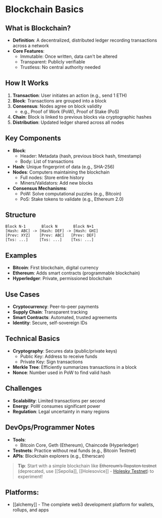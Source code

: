 # Blockchain Basics

## What is Blockchain?
- **Definition**: A decentralized, distributed ledger recording transactions across a network
- **Core Features**:
  - Immutable: Once written, data can't be altered
  - Transparent: Publicly verifiable
  - Trustless: No central authority needed

## How It Works
1. **Transaction**: User initiates an action (e.g., send 1 ETH)
2. **Block**: Transactions are grouped into a block
3. **Consensus**: Nodes agree on block validity
   - e.g., Proof of Work (PoW), Proof of Stake (PoS)
4. **Chain**: Block is linked to previous blocks via cryptographic hashes
5. **Distribution**: Updated ledger shared across all nodes

## Key Components
- **Block**:
  - Header: Metadata (hash, previous block hash, timestamp)
  - Body: List of transactions
- **Hash**: Unique fingerprint of data (e.g., SHA-256)
- **Nodes**: Computers maintaining the blockchain
  - Full nodes: Store entire history
  - Miners/Validators: Add new blocks
- **Consensus Mechanisms**:
  - PoW: Solve computational puzzles (e.g., Bitcoin)
  - PoS: Stake tokens to validate (e.g., Ethereum 2.0)

## Structure
```
Block N-1       Block N       Block N+1
[Hash: ABC] -> [Hash: DEF] -> [Hash: GHI]
[Prev: XYZ]    [Prev: ABC]   [Prev: DEF]
[Txs: ...]     [Txs: ...]    [Txs: ...]
```

## Examples
- **Bitcoin**: First blockchain, digital currency
- **Ethereum**: Adds smart contracts (programmable blockchain)
- **Hyperledger**: Private, permissioned blockchain

## Use Cases
- **Cryptocurrency**: Peer-to-peer payments
- **Supply Chain**: Transparent tracking
- **Smart Contracts**: Automated, trusted agreements
- **Identity**: Secure, self-sovereign IDs

## Technical Basics
- **Cryptography**: Secures data (public/private keys)
  - Public Key: Address to receive funds
  - Private Key: Sign transactions
- **Merkle Tree**: Efficiently summarizes transactions in a block
- **Nonce**: Number used in PoW to find valid hash

## Challenges
- **Scalability**: Limited transactions per second
- **Energy**: PoW consumes significant power
- **Regulation**: Legal uncertainty in many regions

## DevOps/Programmer Notes
- **Tools**: 
  - Bitcoin Core, Geth (Ethereum), Chaincode (Hyperledger)
- **Testnets**: Practice without real funds (e.g., Bitcoin Testnet)
- **APIs**: Blockchain explorers (e.g., Etherscan)

> **Tip**: Start with a simple blockchain like ~~Ethereum’s Ropsten testnet~~ (deprecated, use [[Sepolia]], [[Holesovice]] - [Holesky Testnet](https://holesky.ethpandaops.io/)) to experiment!

## Platforms:
- [[alchemy]] - The complete web3 development platform for wallets, rollups, and apps